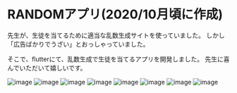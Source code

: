 # RANDOMアプリ(2020/10月頃に作成)

先生が、生徒を当てるために適当な乱数生成サイトを使っていました。
しかし「広告ばかりでうざい」とおっしゃっていました。

そこで、flutterにて、乱数生成で生徒を当てるアプリを開発しました。
先生に喜んでいただいて嬉しいです。

![image](https://user-images.githubusercontent.com/86332503/140443545-920f1547-f106-4164-9526-da6130205341.png)
![image](https://user-images.githubusercontent.com/86332503/140443389-a272d38d-53f8-4910-b2b9-3ea7eb310eb3.png)
![image](https://user-images.githubusercontent.com/86332503/140443442-d7a6a98a-4606-4afd-8f20-328052c44671.png)
![image](https://user-images.githubusercontent.com/86332503/140443450-2956b684-d931-4cb0-adb2-b73915386d2b.png)
![image](https://user-images.githubusercontent.com/86332503/140443457-c4c354e8-30ee-4c6c-9def-b8f582012e2c.png)
![image](https://user-images.githubusercontent.com/86332503/140443467-81069a45-90cc-428b-aca1-706ab27d27e0.png)
![image](https://user-images.githubusercontent.com/86332503/140443476-df68ff0b-4d63-4c3f-825f-8176a4dc0459.png)
![image](https://user-images.githubusercontent.com/86332503/140443486-6d3f1e01-1423-49cd-bd88-a9a959300eee.png)
